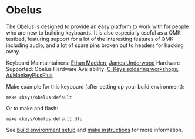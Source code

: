 Obelus
===

[The Obelus](https://imgur.com/a/vj4LF) is designed to provide an easy platform to work with for people who are new to building keyboards. It is also especially useful as a QMK testbed, featuring support for a lot of the interesting features of QMK including audio, and a lot of spare pins broken out to headers for hacking away.

Keyboard Maintaintainers: [Ethan Madden](https://github.com/jetpacktuxedo), [James Underwood](https://github.com/ju0)
Hardware Supported: Obelus
Hardware Availability: [C-Keys soldering workshops](https://ckeys.org/workshops/), [/u/MonkeyPlusPlus](https://www.reddit.com/user/monkeyplusplus)

Make example for this keyboard (after setting up your build environment):

    make ckeys/obelus:default

Or to make and flash:

    make ckeys/obelus:default:dfu

See [build environment setup](https://docs.qmk.fm/build_environment_setup.html) and [make instructions](https://docs.qmk.fm/make_instructions.html) for more information.
